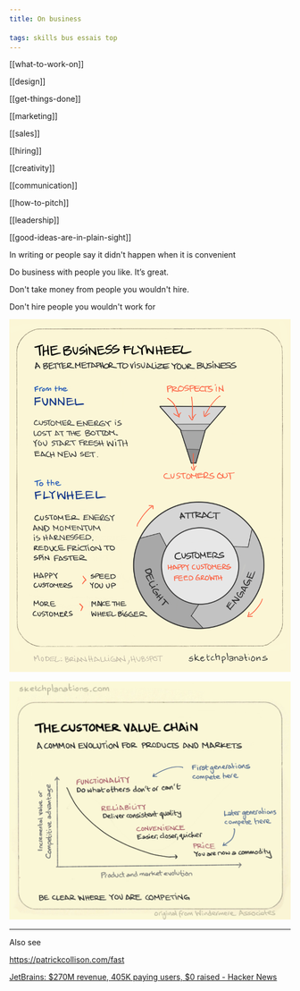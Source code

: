 ```yaml
---
title: On business

tags: skills bus essais top
---
```


[[what-to-work-on]]

[[design]]

[[get-things-done]]

[[marketing]]

[[sales]]

[[hiring]]

[[creativity]]

[[communication]]

[[how-to-pitch]]

[[leadership]]

[[good-ideas-are-in-plain-sight]]

In writing or people say it didn't happen when it is convenient 

Do business with people you like. It’s great.

Don't take money from people you wouldn't hire.

Don't hire people you wouldn't work for 

![](/static/img/business-flywheel.png)

![](/static/img/the-customer-value-chain.jpeg)

---

Also see

<https://patrickcollison.com/fast>

[JetBrains: $270M revenue, 405K paying users, $0 raised - Hacker News](https://news.ycombinator.com/item?id=21796793)
